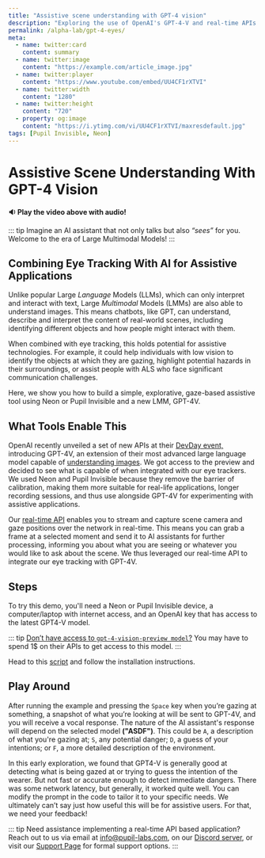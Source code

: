 ```yaml
---
title: "Assistive scene understanding with GPT-4 vision"
description: "Exploring the use of OpenAI's GPT-4-V and real-time APIs from Neon or Invisible to assist individuals with low vision or communication disabilities."
permalink: /alpha-lab/gpt-4-eyes/
meta:
  - name: twitter:card
    content: summary
  - name: twitter:image
    content: "https://example.com/article_image.jpg"
  - name: twitter:player
    content: "https://www.youtube.com/embed/UU4CF1rXTVI"
  - name: twitter:width
    content: "1280"
  - name: twitter:height
    content: "720"
  - property: og:image
    content: "https://i.ytimg.com/vi/UU4CF1rXTVI/maxresdefault.jpg"
tags: [Pupil Invisible, Neon]
---
```

<script setup>
import TagLinks from '@components/TagLinks.vue'
</script>

# Assistive Scene Understanding With GPT-4 Vision

<TagLinks :tags="$frontmatter.tags" />

<Youtube src="UU4CF1rXTVI"/>

**🔉 Play the video above with audio!**

::: tip
Imagine an AI assistant that not only talks but also *“sees”* for you. Welcome to the era of Large Multimodal Models! 
:::

## Combining Eye Tracking With AI for Assistive Applications

Unlike popular Large *Language* Models (LLMs), which can only interpret and interact with text, Large *Multimodal* Models (LMMs) are also able to understand images. This means chatbots, like GPT, can understand, describe and interpret the content of real-world scenes, including identifying different objects and how people might interact with them.

When combined with eye tracking, this holds potential for assistive technologies. For example, it could help individuals with low vision to identify the objects at which they are gazing, highlight potential hazards in their surroundings, or assist people with ALS who face significant communication challenges.

Here, we show you how to build a simple, explorative, gaze-based assistive tool using Neon or Pupil Invisible and a new LMM, GPT-4V.

## What Tools Enable This

OpenAI recently unveiled a set of new APIs at their [DevDay event,](https://openai.com/blog/new-models-and-developer-products-announced-at-devday) introducing GPT-4V, an extension of their most advanced large language model capable of [understanding images](https://platform.openai.com/docs/guides/vision). 
We got access to the preview and decided to see what is capable of when integrated with our eye trackers. We used Neon and Pupil Invisible because they remove the barrier of calibration, making them more suitable for real-life applications, longer recording sessions, and thus use alongside GPT-4V for experimenting with assistive applications.

Our [real-time API](https://docs.pupil-labs.com/neon/real-time-api/introduction/) enables you to stream and capture scene camera and gaze positions over the network in real-time. This means you can grab a frame at a selected moment and send it to AI assistants for further processing, informing you about what you are seeing or whatever you would like to ask about the scene. We thus leveraged our real-time API to integrate our eye tracking with GPT-4V.

## Steps

To try this demo, you'll need a Neon or Pupil Invisible device, a computer/laptop with internet access, and an OpenAI key that has access to the latest GPT4-V model. 

::: tip
[Don’t have access to `gpt-4-vision-preview model`?](https://help.openai.com/en/articles/7102672-how-can-i-access-gpt-4) You may have to spend 1$ on their APIs to get access to this model.
:::

Head to this [script](https://gist.github.com/mikelgg93/46a02823e1e271087c3eb6b2ab2cb99d) and follow the installation instructions.

## Play Around

After running the example and pressing the `Space` key when you’re gazing at something, a snapshot of what you’re looking at will be sent to GPT-4V, and you will receive a vocal response. The nature of the AI assistant's response will depend on the selected model **("ASDF")**. This could be `A`, a description of what you're gazing at; `S`, any potential danger; `D`, a guess of your intentions; or `F`, a more detailed description of the environment. 

In this early exploration, we found that GPT4-V is generally good at detecting what is being gazed at or trying to guess the intention of the wearer. But not fast or accurate enough to detect immediate dangers. There was some network latency, but generally, it worked quite well. You can modify the prompt in the code to tailor it to your specific needs. We ultimately can’t say just how useful this will be for assistive users. For that, we need your feedback!

::: tip
Need assistance implementing a real-time API based application? Reach out to us via email at [info@pupil-labs.com](mailto:info@pupil-labs.com), on our [Discord server](https://pupil-labs.com/chat/), or visit our [Support Page](https://pupil-labs.com/products/support/) for formal support options.
:::
